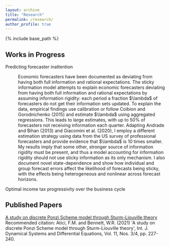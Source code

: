 ```yaml
---
layout: archive
title: "Research"
permalink: /research/
author_profile: true
---
```


{% include base_path %}

Works in Progress
--

Predicting forecaster inattention
<p style="margin-left: 40px;">
Economic forecasters have been documented as deviating from having both full information and rational expectations. The sticky information model attempts to explain economic forecasters deviating from having both full information and rational expectations by assuming information rigidity: each period a fraction $\lambda$ of forecasters do not get their information sets updated. To explain the data, empirical findings use calibration or follow Coibion and Gorodnichenko (2015) and estimate $\lambda$ using aggregated regressions. This leads to large estimates, with up to 50% of forecasters not receiving information each quarter. Adapting Andrade and Bihan (2013) and Giacomini et al. (2020), I employ a different estimation strategy using data from the US survey of professional forecasters and provide evidence that $\lambda$ is 10 times smaller. My results imply that some other, stronger source of information rigidity must be present, and thus a model accounting for information rigidity should not use sticky information as its only mechanism. I also document novel state-dependence and show how individual and group forecast errors affect the likelihood of forecasts being sticky, with the effects being heterogeneous and nonlinear across forecast horizons.
</p>

Optimal income tax progressivity over the business cycle

Published Papers
--

[A study on discrete Ponzi Scheme model through Sturm-Liouville theory](http://williambennettecon.github.io/files/Atici_Bennett_2021_A_study_on_discrete_Ponzi_Scheme_model_through_Sturm-Liouville_theory.pdf) <br>
Recommended citation: Atici, F.M. and Bennett, W.R. (2021) 'A study on discrete Ponzi Scheme model through Sturm-Liouville theory', Int. J. Dynamical Systems and Differential Equations, Vol. 11, Nos. 3/4, pp. 227-240.
